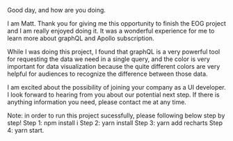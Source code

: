 Good day, and how are you doing. 

I am Matt. Thank you for giving me this opportunity to finish the EOG project and I am really enjoyed doing it. It was a wonderful experience for me to learn more about graphQL and Apollo subscription. 

While I was doing this project, I found that graphQL is a very powerful tool for requesting the data we need in a single query, and the color is very important for data visualization because the quite different colors are very helpful for audiences to recognize the difference between those data.

 I am excited about the possibility of joining your company as a UI developer. I look forward to hearing from you about our potential next step. If there is anything information you need, please contact me at any time.

Note: in order to run this project sucessfully, please following below step by step!
Step 1: npm install i
Step 2: yarn install
Step 3: yarn add recharts
Step 4: yarn start.
